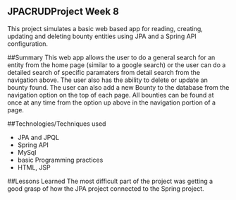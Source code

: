 ## JPACRUDProject Week 8
This project simulates a basic web based app for reading, creating, updating and
deleting bounty entities using JPA and a Spring API configuration.

##Summary
This web app allows the user to do a general search for an entity from the home page
(similar to a google search) or the user can do a detailed search of specific paramaters
from detail search from the navigation above. The user also has the ability to delete or update
an bounty found. The user can also add a new Bounty to the database from the navigation option
on the top of each page. All bounties can be found at once at any time from the option up above
in the navigation portion of a page.

##Technologies/Techniques used
* JPA and JPQL
* Spring API
* MySql
* basic Programming practices
* HTML, JSP


##Lessons Learned
The most difficult part of the project was getting a good grasp of how the JPA project
connected to the Spring project.
